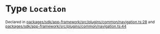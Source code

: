 # Type `Location`
<sub>Declared in [packages/sdk/app-framework/src/plugins/common/navigation.ts:28](https://github.com/dxos/dxos/blob/bdc1200dc/packages/sdk/app-framework/src/plugins/common/navigation.ts#L28) and [packages/sdk/app-framework/src/plugins/common/navigation.ts:44](https://github.com/dxos/dxos/blob/bdc1200dc/packages/sdk/app-framework/src/plugins/common/navigation.ts#L44)</sub>






